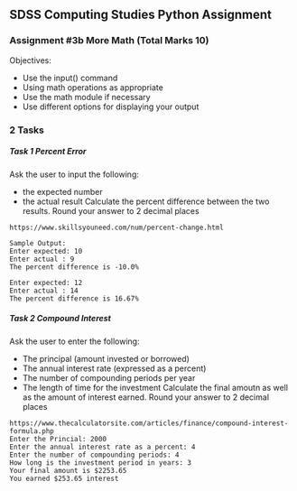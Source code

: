 ## SDSS Computing Studies Python Assignment
### Assignment #3b More Math (Total Marks 10)

Objectives:
* Use the input() command
* Using math operations as appropriate
* Use the math module if necessary
* Use different options for displaying your output


### 2 Tasks

##### Task 1 Percent Error
Ask the user to input the following:
* the expected number
* the actual result
Calculate the percent difference between the two results. Round your answer to 2 decimal places

```
https://www.skillsyouneed.com/num/percent-change.html

Sample Output:
Enter expected: 10
Enter actual : 9
The percent difference is -10.0%

Enter expected: 12
Enter actual : 14
The percent difference is 16.67%
```

##### Task 2 Compound Interest
Ask the user to enter the following:
* The principal (amount invested or borrowed)
* The annual interest rate (expressed as a percent)
* The number of compounding periods per year
* The length of time for the investment
Calculate the final amoutn as well as the amount of interest earned. Round your answer to 2 decimal places

```
https://www.thecalculatorsite.com/articles/finance/compound-interest-formula.php
Enter the Princial: 2000
Enter the annual interest rate as a percent: 4
Enter the number of compounding periods: 4
How long is the investment period in years: 3
Your final amount is $2253.65
You earned $253.65 interest

